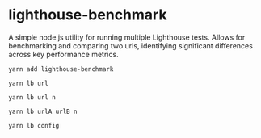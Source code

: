 # lighthouse-benchmark

A simple node.js utility for running multiple Lighthouse tests. Allows for benchmarking and comparing two urls, identifying significant differences across key performance metrics.


```
yarn add lighthouse-benchmark
```

```
yarn lb url
```

```
yarn lb url n
```

```
yarn lb urlA urlB n
```

```
yarn lb config
```
